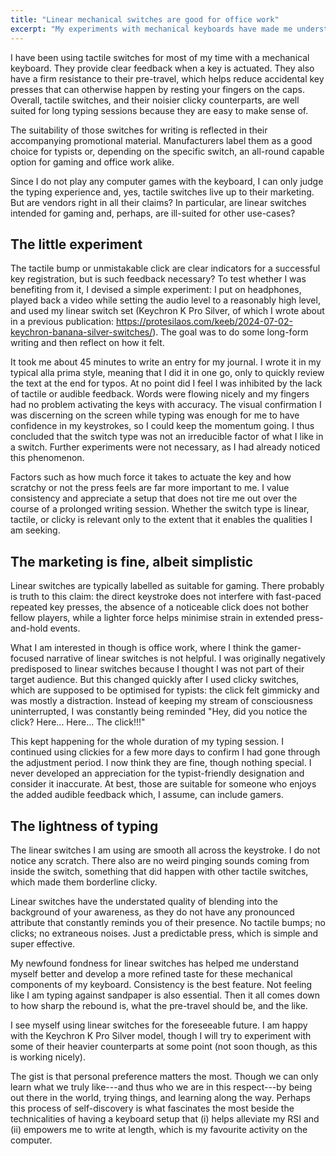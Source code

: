 ```yaml
---
title: "Linear mechanical switches are good for office work"
excerpt: "My experiments with mechanical keyboards have made me understand my preferences better. Linear switches are fine for what I do."
---
```


I have been using tactile switches for most of my time with a
mechanical keyboard. They provide clear feedback when a key is
actuated. They also have a firm resistance to their pre-travel, which
helps reduce accidental key presses that can otherwise happen by
resting your fingers on the caps. Overall, tactile switches, and their
noisier clicky counterparts, are well suited for long typing sessions
because they are easy to make sense of.

The suitability of those switches for writing is reflected in their
accompanying promotional material. Manufacturers label them as a good
choice for typists or, depending on the specific switch, an all-round
capable option for gaming and office work alike.

Since I do not play any computer games with the keyboard, I can only
judge the typing experience and, yes, tactile switches live up to
their marketing. But are vendors right in all their claims? In
particular, are linear switches intended for gaming and, perhaps, are
ill-suited for other use-cases?

## The little experiment

The tactile bump or unmistakable click are clear indicators for a
successful key registration, but is such feedback necessary? To test
whether I was benefiting from it, I devised a simple experiment: I put
on headphones, played back a video while setting the audio level to a
reasonably high level, and used my linear switch set (Keychron K Pro
Silver, of which I wrote about in a previous publication:
<https://protesilaos.com/keeb/2024-07-02-keychron-banana-silver-switches/>).
The goal was to do some long-form writing and then reflect on how it
felt.

It took me about 45 minutes to write an entry for my journal. I wrote
it in my typical alla prima style, meaning that I did it in one go,
only to quickly review the text at the end for typos. At no point did
I feel I was inhibited by the lack of tactile or audible feedback.
Words were flowing nicely and my fingers had no problem activating the
keys with accuracy. The visual confirmation I was discerning on the
screen while typing was enough for me to have confidence in my
keystrokes, so I could keep the momentum going. I thus concluded that
the switch type was not an irreducible factor of what I like in a
switch. Further experiments were not necessary, as I had already
noticed this phenomenon.

Factors such as how much force it takes to actuate the key and how
scratchy or not the press feels are far more important to me. I value
consistency and appreciate a setup that does not tire me out over the
course of a prolonged writing session. Whether the switch type is
linear, tactile, or clicky is relevant only to the extent that it
enables the qualities I am seeking.

## The marketing is fine, albeit simplistic

Linear switches are typically labelled as suitable for gaming. There
probably is truth to this claim: the direct keystroke does not
interfere with fast-paced repeated key presses, the absence of a
noticeable click does not bother fellow players, while a lighter force
helps minimise strain in extended press-and-hold events.

What I am interested in though is office work, where I think the
gamer-focused narrative of linear switches is not helpful. I was
originally negatively predisposed to linear switches because I thought
I was not part of their target audience. But this changed quickly
after I used clicky switches, which are supposed to be optimised for
typists: the click felt gimmicky and was mostly a distraction. Instead
of keeping my stream of consciousness uninterrupted, I was constantly
being reminded "Hey, did you notice the click? Here... Here... The
click!!!"

This kept happening for the whole duration of my typing session. I
continued using clickies for a few more days to confirm I had gone
through the adjustment period. I now think they are fine, though
nothing special. I never developed an appreciation for the
typist-friendly designation and consider it inaccurate. At best, those
are suitable for someone who enjoys the added audible feedback which,
I assume, can include gamers.

## The lightness of typing

The linear switches I am using are smooth all across the keystroke. I
do not notice any scratch. There also are no weird pinging sounds
coming from inside the switch, something that did happen with other
tactile switches, which made them borderline clicky.

Linear switches have the understated quality of blending into the
background of your awareness, as they do not have any pronounced
attribute that constantly reminds you of their presence. No tactile
bumps; no clicks; no extraneous noises. Just a predictable press,
which is simple and super effective.

My newfound fondness for linear switches has helped me understand
myself better and develop a more refined taste for these mechanical
components of my keyboard. Consistency is the best feature. Not
feeling like I am typing against sandpaper is also essential. Then it
all comes down to how sharp the rebound is, what the pre-travel should
be, and the like.

I see myself using linear switches for the foreseeable future. I am
happy with the Keychron K Pro Silver model, though I will try to
experiment with some of their heavier counterparts at some point (not
soon though, as this is working nicely).

The gist is that personal preference matters the most. Though we can
only learn what we truly like---and thus who we are in this respect---by
being out there in the world, trying things, and learning along the way.
Perhaps this process of self-discovery is what fascinates the most
beside the technicalities of having a keyboard setup that (i) helps
alleviate my RSI and (ii) empowers me to write at length, which is my
favourite activity on the computer.
